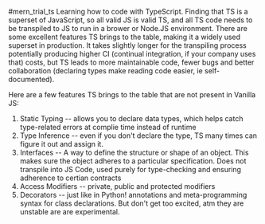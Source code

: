 #mern_trial_ts
Learning how to code with TypeScript.  Finding that TS is a superset of JavaScript, so all valid JS is valid TS, and all TS code needs to be transpiled to JS to run in a brower or Node.JS environment.  There are some excellent features TS brings to the table, making it a widely used superset in production.  It takes slightly longer for the transpiling process potentially producing higher CI (continual integration, if your company uses that) costs, but TS leads to more maintainable code, fewer bugs and better collaboration (declaring types make reading code easier, ie self-documented). 

Here are a few features TS brings to the table that are not present in Vanilla JS:
1. Static Typing -- allows you to declare data types, which helps catch type-related errors at complie time instead of runtime
2. Type Inference -- even if you don't declare the type, TS many times can figure it out and assign it.
3. Interfaces -- A way to define the structure or shape of an object.  This makes sure the object adheres to a particular specification.  Does not transpile into JS Code, used purely for type-checking and ensuring adherence to certian contracts
4. Access Modifiers -- private, public and protected modifiers
5. Decorators -- just like in Python!  annotations and meta-programming syntax for class declarations.  But don't get too excited, atm they are unstable are are experimental.  